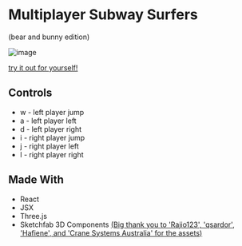 # Multiplayer Subway Surfers
(bear and bunny edition)

![image](https://github.com/user-attachments/assets/c54fac8d-714b-47ea-bcda-6dfe41650bca)

[try it out for yourself!](https://staging.d1w5a2qmr5mn2j.amplifyapp.com/)

## Controls
- w - left player jump
- a - left player left
- d - left player right
- i - right player jump
- j - right player left
- l - right player right

## Made With
- React
- JSX
- Three.js
- Sketchfab 3D Components [(Big thank you to 'Rajio123', 'qsardor', 'Hafiene', and 'Crane Systems Australia' for the assets)](https://sketchfab.com/search?q=subway+surfers&type=models)
